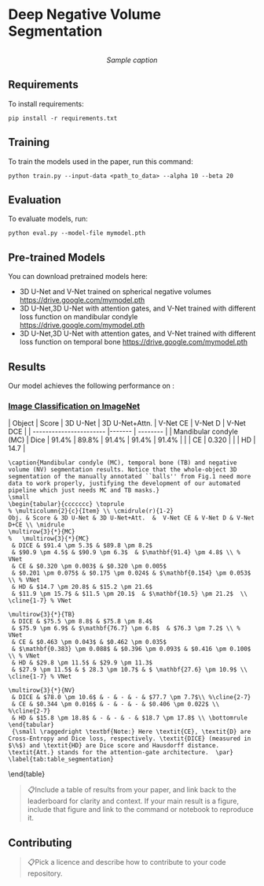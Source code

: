 # Deep Negative Volume Segmentation

<p align="center">
<img src="img/pipeline.eps" alt>

</p>
<p align="center">
<em>Sample caption</em>
</p>

## Requirements

To install requirements:

```setup
pip install -r requirements.txt
```
## Training

To train the models used in the paper, run this command:

```train
python train.py --input-data <path_to_data> --alpha 10 --beta 20
```

## Evaluation

To evaluate models, run:

```eval
python eval.py --model-file mymodel.pth 
```


## Pre-trained Models

You can download pretrained models here:

- 3D U-Net and V-Net trained on spherical negative volumes https://drive.google.com/mymodel.pth 
- 3D U-Net,3D U-Net with attention gates, and V-Net trained with different loss function on mandibular condyle https://drive.google.com/mymodel.pth 
- 3D U-Net,3D U-Net with attention gates, and V-Net trained with different loss function on temporal bone https://drive.google.com/mymodel.pth 

## Results

Our model achieves the following performance on :

### [Image Classification on ImageNet](https://paperswithcode.com/sota/image-classification-on-imagenet)

| Object                  | Score  | 3D U-Net | 3D U-Net+Attn. | V-Net CE | V-Net D |  V-Net DCE |
| ----------------------- |------- | -------- |
| Mandibular condyle (MC) | Dice   |  91.4%   |  89.8%   |  91.4%   |  91.4%   |  91.4%   |
|                         | CE     |  0.320   |
|                         | HD     |  14.7    |

    \caption{Mandibular condyle (MC), temporal bone (TB) and negative volume (NV) segmentation results. Notice that the whole-object 3D segmentation of the manually annotated ``balls'' from Fig.1 need more data to work properly, justifying the development of our automated pipeline which just needs MC and TB masks.}
    \small
    \begin{tabular}{ccccccc} \toprule
    % \multicolumn{2}{c}{Item} \\ \cmidrule(r){1-2}
    Obj. & Score & 3D U-Net & 3D U-Net+Att.  &  V-Net CE & V-Net D & V-Net D+CE \\ \midrule
    \multirow{3}{*}{MC}
    %   \multirow{3}{*}{MC}
     & DICE & $91.4 \pm 5.3$ & $89.8 \pm 8.2$ 
     & $90.9 \pm 4.5$ & $90.9 \pm 6.3$  & $\mathbf{91.4} \pm 4.8$ \\ % VNet 
     & CE & $0.320 \pm 0.003$ & $0.320 \pm 0.005$ 
     & $0.201 \pm 0.075$ & $0.175 \pm 0.024$ & $\mathbf{0.154} \pm 0.053$ \\ % VNet  
     & HD & $14.7 \pm 20.8$ & $15.2 \pm 21.6$ 
     & $11.9 \pm 15.7$ & $11.5 \pm 20.1$  & $\mathbf{10.5} \pm 21.2$  \\ \cline{1-7} % VNet 
       
    \multirow{3}{*}{TB}
     & DICE & $75.5 \pm 8.8$ & $75.8 \pm 8.4$ 
     & $75.9 \pm 6.9$ & $\mathbf{76.7} \pm 6.8$  & $76.3 \pm 7.2$ \\ % VNet 
     & CE & $0.463 \pm 0.043$ & $0.462 \pm 0.035$ 
     & $\mathbf{0.383} \pm 0.088$ & $0.396 \pm 0.093$ & $0.416 \pm 0.100$ \\ % VNet  
     & HD & $29.8 \pm 11.5$ & $29.9 \pm 11.3$
     & $27.9 \pm 11.5$ & $ 28.3 \pm 10.7$ & $ \mathbf{27.6} \pm 10.9$ \\ \cline{1-7} % VNet 
     
    \multirow{3}{*}{NV}
     & DICE & $78.0 \pm 10.6$ & - & - & - & $77.7 \pm 7.7$\\ %\cline{2-7} 
     & CE & $0.344 \pm 0.016$ & - & - & - & $0.406 \pm 0.022$ \\ %\cline{2-7} 
     & HD & $15.8 \pm 18.8$ & - & - & - & $18.7 \pm 17.8$ \\ \bottomrule
    \end{tabular}
     {\small \raggedright \textbf{Note:} Here \textit{CE}, \textit{D} are Cross-Entropy and Dice loss, respectively. \textit{DICE} (measured in $\%$) and \textit{HD} are Dice score and Hausdorff distance. \textit{Att.} stands for the attention-gate architecture.  \par}
    \label{tab:table_segmentation}
\end{table}

> 📋Include a table of results from your paper, and link back to the leaderboard for clarity and context. If your main result is a figure, include that figure and link to the command or notebook to reproduce it. 


## Contributing

> 📋Pick a licence and describe how to contribute to your code repository. 
